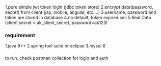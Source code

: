 1.pure simple jwt token login (jdbc token store)
2.encrypt data(password, secret) from client (jsp, mobile, angular, etc....)
3.username, password and token are stored in database
4.no default, token expired sec 
5.Real Data (client secret = ak_client_secret, password=ak123)


### requirement 
1.java 8++
2.spring tool suite or eclipse
3.mysql 8

### 
to run, check postman collection for login and auth
 

 
